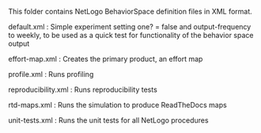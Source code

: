 <!--
SPDX-FileContributor: Carsten Lemmen <carsten.lemmen@hereon.de>
SPDX-FileCopyrightText: 2024 Helmholtz-Zentrum hereon GmbH
SPDX-License-Identifier: CC0-1.0
-->

This folder contains NetLogo BehaviorSpace definition files
in XML format.

default.xml
: Simple experiment setting one? = false and output-frequency to weekly, to be used as a quick test for functionality of the behavior space output

effort-map.xml
: Creates the primary product, an effort map

profile.xml
: Runs profiling

reproducibility.xml
: Runs reproducibility tests

rtd-maps.xml
: Runs the simulation to produce ReadTheDocs maps

unit-tests.xml
: Runs the unit tests for all NetLogo procedures
